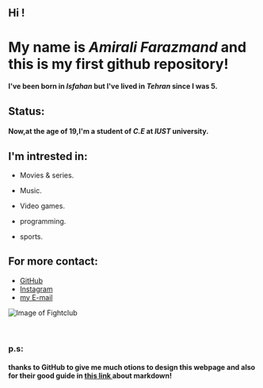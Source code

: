 

 
## Hi !

# My name is  _Amirali Farazmand_ and this is my first github repository!

#### I've been born in _Isfahan_ but I've lived in _Tehran_ since I was 5.

## Status:
#### Now,at the age of 19,I'm a student of _C.E_ at _IUST_ university.


## I'm intrested in:
- Movies & series.

- Music.

- Video games.

- programming.

- sports.
 
 ## For more contact:
 
- [GitHub](http://github.com/AmiraliFarazmand) 
- [Instagram](https://www.instagram.com/amiralifrzmnd/)
- [my E-mail](amiralifm1407@gmail.com)



![Image of Fightclub](https://i.pinimg.com/originals/3d/a2/e1/3da2e1aed80c57e7d38e13e4ca4f596d.jpg)


 <br>
 <h3><head>p.s:
  <h4>thanks to <b> GitHub </b> to give me much otions to design this webpage and also for their good guide in  <a href="https://guides.github.com/features/mastering-markdown/" target="_blank">this link </a>about markdown! 
  



